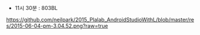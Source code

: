 * 11시 30분 : 803BL


https://github.com/neilpark/2015_Plalab_AndroidStudioWithL/blob/master/res/2015-06-04-pm-3.04.52.png?raw=true
